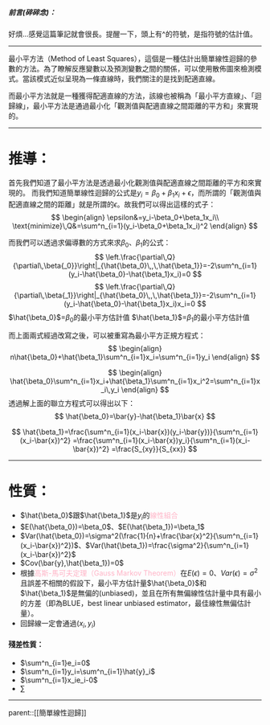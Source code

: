 ##### 前言(碎碎念)：
好煩...感覺這篇筆記就會很長。提醒一下，頭上有^的符號，是指符號的估計值。
- - -
最小平方法（Method of Least Squares），這個是一種估計出簡單線性迴歸的參數的方法。為了瞭解反應變數以及預測變數之間的關係，可以使用散佈圖來檢測模式。當該模式近似呈現為一條直線時，我們關注的是找到配適直線。

而最小平方法就是一種獲得配適直線的方法，該線也被稱為「最小平方直線」、「迴歸線」，最小平方法是通過最小化「觀測值與配適直線之間距離的平方和」來實現的。
- - -
# 推導：
首先我們知道了最小平方法是透過最小化觀測值與配適直線之間距離的平方和來實現的。
而我們知道簡單線性迴歸的公式是$y_i=\beta_0+\beta_1x_i+\epsilon$，而所謂的「觀測值與配適直線之間的距離」就是所謂的$\epsilon$。故我們可以得出這樣的式子：
$$
\begin{align}
\epsilon&=y_i-\beta_0+\beta_1x_i\\
\text{minimize}\,Q&=\sum^n_{i=1}(y_i-\beta_0+\beta_1x_i)^2
\end{align}
$$

而我們可以透過求偏導數的方式來求$\beta_0$、$\beta_1$的公式：
$$
\left.\frac{\partial\,Q}{\partial\,\beta{_0}}\right|_{\hat{\beta_0}\,,\,\hat{\beta_1}}=-2\sum^n_{i=1}(y_i-\hat{\beta_0}-\hat{\beta_1}x_i)=0
$$
$$
\left.\frac{\partial\,Q}{\partial\,\beta{_1}}\right|_{\hat{\beta_0}\,,\,\hat{\beta_1}}=-2\sum^n_{i=1}(y_i-\hat{\beta_0}-\hat{\beta_1}x_i)x_i=0
$$
$\hat{\beta_0}$=$\beta_0$的最小平方估計值
$\hat{\beta_1}$=$\beta_1$的最小平方估計值


而上面兩式經過改寫之後，可以被重寫為最小平方正規方程式：
$$
\begin{align}
n\hat{\beta_0}+\hat{\beta_1}\sum^n_{i=1}x_i=\sum^n_{i=1}y_i
\end{align}
$$

$$
\begin{align}
\hat{\beta_0}\sum^n_{i=1}x_i+\hat{\beta_1}\sum^n_{i=1}x_i^2=\sum^n_{i=1}x_i\,y_i
\end{align}
$$
透過解上面的聯立方程式可以得出以下：
$$
\hat{\beta_0}=\bar{y}-\hat{\beta_1}\bar{x}
$$

$$
\hat{\beta_1}=\frac{\sum^n_{i=1}(x_i-\bar{x})(y_i-\bar{y})}{\sum^n_{i=1}(x_i-\bar{x})^2}
=\frac{\sum^n_{i=1}(x_i-\bar{x})y_i}{\sum^n_{i=1}(x_i-\bar{x})^2}
=\frac{S_{xy}}{S_{xx}}
$$
- - -
# 性質：
- $\hat{\beta_0}$跟$\hat{\beta_1}$是$y_i$的<font color=ffb3c6>線性組合</font>
- $E(\hat{\beta_0})=\beta_0$、$E(\hat{\beta_1})=\beta_1$
- $Var(\hat{\beta_0})=\sigma^2(\frac{1}{n}+\frac{\bar{x}^2}{\sum^n_{i=1}(x_i-\bar{x})^2})$、$Var(\hat{\beta_1})=\frac{\sigma^2}{\sum^n_{i=1}(x_i-\bar{x})^2}$
- $Cov(\bar{y},\hat{\beta_1})=0$
- 根據<font color=ffb3c6>高斯-馬可夫定理（Gauss Markov Theorem）</font>在$E(\epsilon)=0$、$Var(\epsilon)=\sigma^2$且誤差不相關的假設下，最小平方估計量$\hat{\beta_0}$和$\hat{\beta_1}$是無偏的(unbiased)，並且在所有無偏線性估計量中具有最小的方差（即為BLUE，best linear unbiased estimator，最佳線性無偏估計量）。
- 回歸線一定會通過($x_i,y_i$)
#### 殘差性質：
- $\sum^n_{i=1}e_i=0$
- $\sum^n_{i=1}y_i=\sum^n_{i=1}\hat{y}_i$
- $\sum^n_{i=1}x_ie_i-0$
- $\sum$
- - -
parent::[[簡單線性迴歸]]